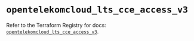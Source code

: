 # `opentelekomcloud_lts_cce_access_v3`

Refer to the Terraform Registry for docs: [`opentelekomcloud_lts_cce_access_v3`](https://registry.terraform.io/providers/opentelekomcloud/opentelekomcloud/1.36.43/docs/resources/lts_cce_access_v3).

